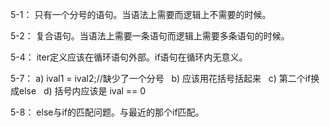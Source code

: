 5-1：
只有一个分号的语句。当语法上需要而逻辑上不需要的时候。

5-2：
复合语句。当语法上需要一条语句而逻辑上需要多条语句的时候。

5-4：
iter定义应该在循环语句外部。if语句在循环内无意义。

5-7：
a) ival1 = ival2;//缺少了一个分号    b) 应该用花括号括起来    c) 第二个if换成else    d) 括号内应该是 ival == 0

5-8：
else与if的匹配问题。与最近的那个if匹配。

